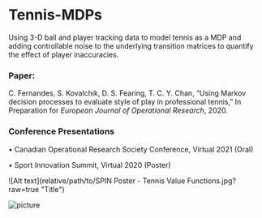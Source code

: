 # Tennis-MDPs
Using 3-D ball and player tracking data to model tennis as a MDP and adding controllable noise to the underlying transition matrices to quantify the effect of player inaccuracies.

### Paper:

C. Fernandes, S. Kovalchik, D. S. Fearing, T. C. Y. Chan, “Using Markov decision processes to evaluate style of play in professional tennis,” In Preparation for *European Journal of Operational Research*, 2020.

### Conference Presentations

•	Canadian Operational Research Society Conference, Virtual 2021 (Oral)

•	Sport Innovation Summit, Virtual 2020 (Poster)

![Alt text](relative/path/to/SPIN Poster - Tennis Value Functions.jpg?raw=true "Title")

![picture](img/SPIN_2020_Poster.jpg)

